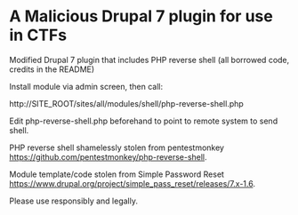 # A Malicious Drupal 7 plugin for use in CTFs
Modified Drupal 7 plugin that includes PHP reverse shell (all borrowed code, credits in the README)

Install module via admin screen, then call:

http://SITE_ROOT/sites/all/modules/shell/php-reverse-shell.php

Edit php-reverse-shell.php beforehand to point to remote system to send shell.

PHP reverse shell shamelessly stolen from pentestmonkey <A href="https://github.com/pentestmonkey/php-reverse-shell">https://github.com/pentestmonkey/php-reverse-shell</a>.

Module template/code stolen from Simple Password Reset <A href="https://www.drupal.org/project/simple_pass_reset/releases/7.x-1.6">https://www.drupal.org/project/simple_pass_reset/releases/7.x-1.6</a>.

Please use responsibly and legally.

